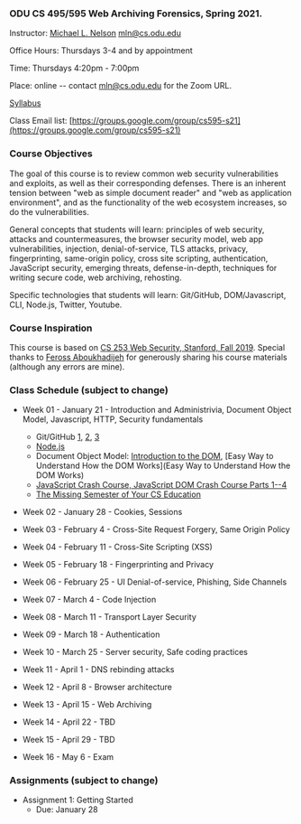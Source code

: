 ### ODU CS 495/595 Web Archiving Forensics, Spring 2021.
Instructor: [Michael L. Nelson](http://www.cs.odu.edu/~mln/) <mln@cs.odu.edu>

Office Hours: Thursdays 3-4 and by appointment

Time: Thursdays 4:20pm - 7:00pm

Place: online -- contact mln@cs.odu.edu for the Zoom URL.

[Syllabus](https://raw.githubusercontent.com/phonedude/cs595-s21/master/syllabus.txt)

Class Email list: [https://groups.google.com/group/cs595-s21](https://groups.google.com/group/cs595-s21)

### Course Objectives

The goal of this course is to review common web security vulnerabilities
and exploits, as well as their corresponding defenses.  There is
an inherent tension between "web as simple document reader" and
"web as application environment", and as the functionality of the
web ecosystem increases, so do the vulnerabilities.

General concepts that students will learn: principles of web security,
attacks and countermeasures, the browser security model, web app
vulnerabilities, injection, denial-of-service, TLS attacks, privacy,
fingerprinting, same-origin policy, cross site scripting, authentication,
JavaScript security, emerging threats, defense-in-depth, techniques
for writing secure code, web archiving, rehosting.

Specific technologies that students will learn: Git/GitHub,
DOM/Javascript, CLI, Node.js, Twitter, Youtube.

### Course Inspiration

This course is based on [CS 253 Web Security, Stanford, Fall
2019](https://web.stanford.edu/class/cs253/).  Special thanks to
[Feross Aboukhadijeh](https://feross.org/) for generously sharing
his course materials (although any errors are mine).

### Class Schedule (subject to change)

* Week 01 - January 21 - Introduction and Administrivia, Document Object Model, Javascript, HTTP, Security fundamentals
   * Git/GitHub [1](https://guides.github.com/introduction/git-handbook/), [2](https://www.youtube.com/watch?v=0fKg7e37bQE#t=4m20s), [3](https://www.cs.odu.edu/~tkennedy/cs411/s20/Public/gitIntro/index.html)
   * [Node.js](https://nodejs.org/)
   * Document Object Model: [Introduction to the DOM](https://developer.mozilla.org/en-US/docs/Web/API/Document_Object_Model/Introduction), [Easy Way to Understand How the DOM Works](Easy Way to Understand How the DOM Works)
   * [JavaScript Crash Course, JavaScript DOM Crash Course Parts 1--4](https://www.youtube.com/playlist?list=PLillGF-RfqbbnEGy3ROiLWk7JMCuSyQtX)
   * [The Missing Semester of Your CS Education](https://missing.csail.mit.edu/)

* Week 02 - January 28 - Cookies, Sessions


* Week 03 - February 4 - Cross-Site Request Forgery, Same Origin Policy


* Week 04 - February 11 - Cross-Site Scripting (XSS)


* Week 05 - February 18 - Fingerprinting and Privacy


* Week 06 - February 25 - UI Denial-of-service, Phishing, Side Channels


* Week 07 - March 4 - Code Injection


* Week 08 - March 11 - Transport Layer Security


* Week 09 - March 18 - Authentication


* Week 10 - March 25 - Server security, Safe coding practices


* Week 11 - April 1 - DNS rebinding attacks


* Week 12 - April 8 - Browser architecture


* Week 13 - April 15 - Web Archiving 


* Week 14 - April 22 -  TBD 


* Week 15 - April 29 - TBD


* Week 16 - May 6 - Exam

### Assignments (subject to change)

* Assignment 1: Getting Started
   * Due: January 28
